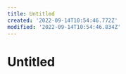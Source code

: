 ```yaml
---
title: Untitled
created: '2022-09-14T10:54:46.772Z'
modified: '2022-09-14T10:54:46.834Z'
---
```


# Untitled
